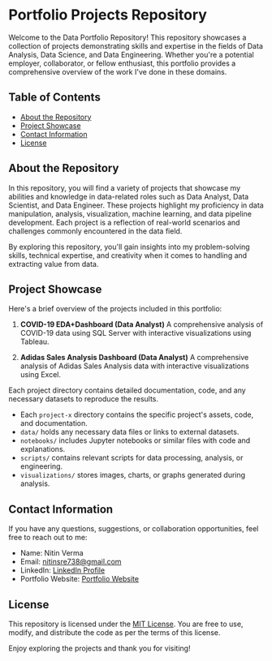 # Portfolio Projects Repository

Welcome to the Data Portfolio Repository! This repository showcases a collection of projects demonstrating skills and expertise in the fields of Data Analysis, Data Science, and Data Engineering. Whether you're a potential employer, collaborator, or fellow enthusiast, this portfolio provides a comprehensive overview of the work I've done in these domains.

## Table of Contents

- [About the Repository](#about-the-repository)
- [Project Showcase](#project-showcase)
- [Contact Information](#contact-information)
- [License](#license)

## About the Repository

In this repository, you will find a variety of projects that showcase my abilities and knowledge in data-related roles such as Data Analyst, Data Scientist, and Data Engineer. These projects highlight my proficiency in data manipulation, analysis, visualization, machine learning, and data pipeline development. Each project is a reflection of real-world scenarios and challenges commonly encountered in the data field.

By exploring this repository, you'll gain insights into my problem-solving skills, technical expertise, and creativity when it comes to handling and extracting value from data.

## Project Showcase

Here's a brief overview of the projects included in this portfolio:

1. **COVID-19 EDA+Dashboard (Data Analyst)**
   A comprehensive analysis of COVID-19 data using SQL Server with interactive visualizations using Tableau.

2. **Adidas Sales Analysis Dashboard (Data Analyst)**
   A comprehensive analysis of Adidas Sales Analysis data with interactive visualizations using Excel.   

Each project directory contains detailed documentation, code, and any necessary datasets to reproduce the results.
- Each `project-x` directory contains the specific project's assets, code, and documentation.
- `data/` holds any necessary data files or links to external datasets.
- `notebooks/` includes Jupyter notebooks or similar files with code and explanations.
- `scripts/` contains relevant scripts for data processing, analysis, or engineering.
- `visualizations/` stores images, charts, or graphs generated during analysis.

## Contact Information

If you have any questions, suggestions, or collaboration opportunities, feel free to reach out to me:

- Name: Nitin Verma
- Email: nitinsre738@gmail.com
- LinkedIn: [LinkedIn Profile](https://www.linkedin.com/in/nitin-verma-a43a71161/)
- Portfolio Website: [Portfolio Website](paste-website-url)

## License

This repository is licensed under the [MIT License](LICENSE). You are free to use, modify, and distribute the code as per the terms of this license.

Enjoy exploring the projects and thank you for visiting!
